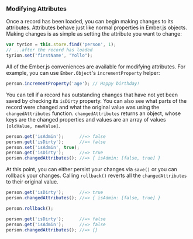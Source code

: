### Modifying Attributes

Once a record has been loaded, you can begin making changes to its
attributes. Attributes behave just like normal properties in Ember.js
objects. Making changes is as simple as setting the attribute you
want to change:

```javascript
var tyrion = this.store.find('person', 1);
// ...after the record has loaded
tyrion.set('firstName', "Yollo");
```

All of the Ember.js conveniences are available for
modifying attributes. For example, you can use `Ember.Object`'s
`incrementProperty` helper:

```javascript
person.incrementProperty('age'); // Happy birthday!
```

You can tell if a record has outstanding changes that have not yet been
saved by checking its `isDirty` property. You can also see what parts of
the record were changed and what the original value was using the
`changedAttributes` function.  `changedAttributes` returns an object,
whose keys are the changed properties and values are an array of values
`[oldValue, newValue]`.

```javascript
person.get('isAdmin');      //=> false
person.get('isDirty');      //=> false
person.set('isAdmin', true);
person.get('isDirty');      //=> true
person.changedAttributes(); //=> { isAdmin: [false, true] }
```

At this point, you can either persist your changes via `save()` or you
can rollback your changes. Calling `rollback()` reverts all the
`changedAttributes` to their original value.

```javascript
person.get('isDirty');      //=> true
person.changedAttributes(); //=> { isAdmin: [false, true] }

person.rollback();

person.get('isDirty');      //=> false
person.get('isAdmin');      //=> false
person.changedAttributes(); //=> {}
```

<!-- eof - needed for pages that end in a code block  -->
